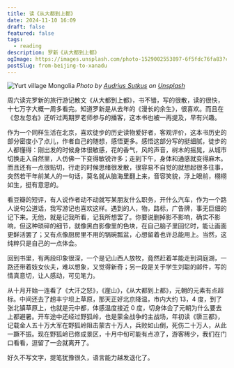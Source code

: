 ```yaml
---
title: 读《从大都到上都》
date: 2024-11-10 16:09
draft: false
featured: false
tags:
  - reading
description: 罗新《从大都到上都》
ogImage: https://images.unsplash.com/photo-1529002553897-6f5fdc76fa83?crop=entropy&cs=tinysrgb&fit=max&fm=jpg&ixid=M3wzNjAwOTd8MHwxfHNlYXJjaHwzfHxtb25nb2xpYXxlbnwwfDB8fHwxNzMxMjI2NjM1fDA&ixlib=rb-4.0.3&q=80&w=1080
postSlug: from-beijing-to-xanadu
---
```


![Yurt village Mongolia](https://images.unsplash.com/photo-1529002553897-6f5fdc76fa83?crop=entropy&cs=tinysrgb&fit=max&fm=jpg&ixid=M3wzNjAwOTd8MHwxfHNlYXJjaHwzfHxtb25nb2xpYXxlbnwwfDB8fHwxNzMxMjI2NjM1fDA&ixlib=rb-4.0.3&q=80&w=1080)
_Photo by [Audrius Sutkus](https://unsplash.com/@audrius4x?utm_source=Obsidian%20Image%20Inserter%20Plugin&utm_medium=referral) on [Unsplash](https://unsplash.com/?utm_source=Obsidian%20Image%20Inserter%20Plugin&utm_medium=referral)_

周六读完罗新的旅行游记散文《从大都到上都》，书不错，写的很散，读的很快，十七万字大概一周多看完。知道罗新是从去年的《漫长的余生》，很喜欢。而且在《忽左忽右》还听过两期罗老师参与的播客，这本书也被一再提及，早有兴趣。

作为一个同样生活在北京，喜欢徒步的历史读物爱好者，客观评价，这本书历史的部分密度小了点儿，作者自己的随想，感悟更多。感悟这部分写的挺细腻，徒步的人都懂得：刚出发的时候身体很敏感，花的香气，风的声音，树木的摇晃，从城市切换走入自然里，人仿佛一下变得敏锐许多；走到下午，身体和通感就变得麻木。而且还有一点很贴切，行走的时候思绪很发散，很容易不自觉的就想起很多往事，突然若干年前某人的一句话，莫名就从脑海里翻上来，音容笑貌，浮上眼前，栩栩如生，挺有意思的。

看豆瓣的短评，有人说作者动不动就写某朋友什么职务，开什么汽车，作为一个路人说句公道话，我写游记也喜欢这样。遇到的人，物，路标，广告牌，事无巨细的记下来。无他，就是记我所看，记我所想罢了。你要说删掉影不影响，确实不影响，但这种琐碎的细节，就像黑白影像里的色块，在自己脑子里回忆时，能让画面更鲜活罢了；又有点像厨房里不用的锅碗瓢盆，心想留着也许总能用上。当然，这纯粹只是自己的一点体会。

回到书里，有两段印象很深，一个是记山西人放牧，竟然赶着羊能走到洞庭湖，一路还带着妓女伙夫，难以想象，又觉得新奇；另一段是关于学生刘聪的邮件，写的情真意切，让人感动，可见笔力。

从十月开始一连看了《大汗之怒》，《崖山》，《从大都到上都》，元朝的元素有点超标。中间还去了趟丰宁坝上草原，那天正好北京降温，市内大约 13，4 度，到了张北镇草原上，也就是元中都，体感温度接近 0 度，切身体会了元朝为什么要去上都避暑。开车途中还经过野狐岭，也是蒙金战争的主战场，年初读《隳三都》，记载金人五十万大军在野狐岭阻击蒙古十万人，兵败如山倒，死伤二十万人，从此一蹶不振。现在野狐岭已修成景区，十月中旬可能有点凉了，游客稀少，我们在门口看看，逗留了一会就离开了。

好久不写文字，提笔犹豫很久，语言能力越发退化了。
